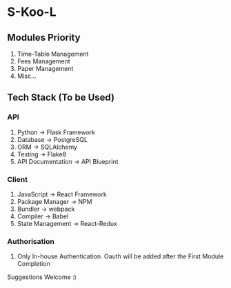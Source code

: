 # S-Koo-L

## Modules Priority

1. Time-Table Management
2. Fees Management
3. Paper Management
4. Misc...

## Tech Stack (To be Used)

### API

1. Python -> Flask Framework
2. Database -> PostgreSQL
3. ORM -> SQLAlchemy
4. Testing -> Flake8
5. API Documentation -> API Blueprint

### Client

1. JavaScript -> React Framework
2. Package Manager -> NPM
3. Bundler -> webpack
4. Compiler -> Babel
5. State Management -> React-Redux

### Authorisation

1. Only In-house Authentication. Oauth will be added after the First Module Completion


Suggestions Welcome :)
